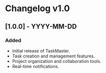 # Changelog v1.0

## [1.0.0] - YYYY-MM-DD

### Added
- Initial release of TaskMaster.
- Task creation and management features.
- Project organization and collaboration tools.
- Real-time notifications.
